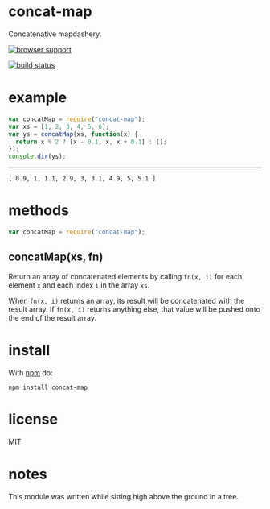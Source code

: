 # concat-map

Concatenative mapdashery.

[![browser support](http://ci.testling.com/substack/node-concat-map.png)](http://ci.testling.com/substack/node-concat-map)

[![build status](https://secure.travis-ci.org/substack/node-concat-map.png)](http://travis-ci.org/substack/node-concat-map)

# example

```js
var concatMap = require("concat-map");
var xs = [1, 2, 3, 4, 5, 6];
var ys = concatMap(xs, function(x) {
  return x % 2 ? [x - 0.1, x, x + 0.1] : [];
});
console.dir(ys);
```

---

```
[ 0.9, 1, 1.1, 2.9, 3, 3.1, 4.9, 5, 5.1 ]
```

# methods

```js
var concatMap = require("concat-map");
```

## concatMap(xs, fn)

Return an array of concatenated elements by calling `fn(x, i)` for each element
`x` and each index `i` in the array `xs`.

When `fn(x, i)` returns an array, its result will be concatenated with the
result array. If `fn(x, i)` returns anything else, that value will be pushed
onto the end of the result array.

# install

With [npm](http://npmjs.org) do:

```
npm install concat-map
```

# license

MIT

# notes

This module was written while sitting high above the ground in a tree.
